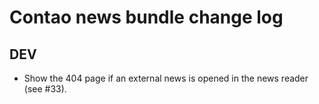 # Contao news bundle change log

## DEV

 * Show the 404 page if an external news is opened in the news reader (see #33).
